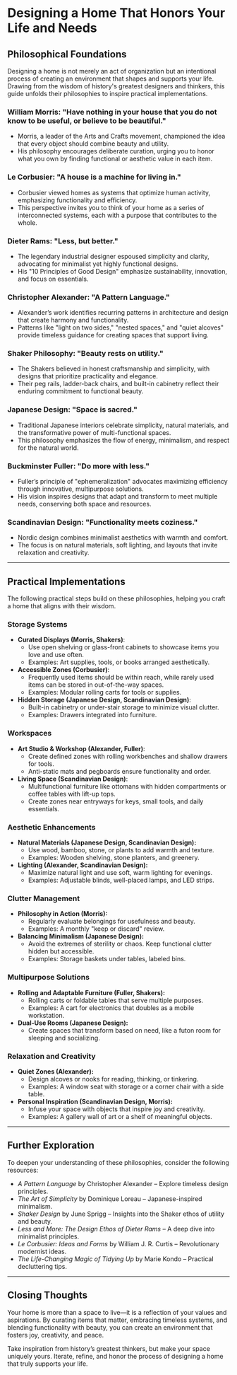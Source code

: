 # Designing a Home That Honors Your Life and Needs

## Philosophical Foundations

Designing a home is not merely an act of organization but an intentional process of creating an environment that shapes and supports your life. Drawing from the wisdom of history's greatest designers and thinkers, this guide unfolds their philosophies to inspire practical implementations.

### William Morris: "Have nothing in your house that you do not know to be useful, or believe to be beautiful."
- Morris, a leader of the Arts and Crafts movement, championed the idea that every object should combine beauty and utility.
- His philosophy encourages deliberate curation, urging you to honor what you own by finding functional or aesthetic value in each item.

### Le Corbusier: "A house is a machine for living in."
- Corbusier viewed homes as systems that optimize human activity, emphasizing functionality and efficiency.
- This perspective invites you to think of your home as a series of interconnected systems, each with a purpose that contributes to the whole.

### Dieter Rams: "Less, but better."
- The legendary industrial designer espoused simplicity and clarity, advocating for minimalist yet highly functional designs.
- His "10 Principles of Good Design" emphasize sustainability, innovation, and focus on essentials.

### Christopher Alexander: "A Pattern Language."
- Alexander’s work identifies recurring patterns in architecture and design that create harmony and functionality.
- Patterns like "light on two sides," "nested spaces," and "quiet alcoves" provide timeless guidance for creating spaces that support living.

### Shaker Philosophy: "Beauty rests on utility."
- The Shakers believed in honest craftsmanship and simplicity, with designs that prioritize practicality and elegance.
- Their peg rails, ladder-back chairs, and built-in cabinetry reflect their enduring commitment to functional beauty.

### Japanese Design: "Space is sacred."
- Traditional Japanese interiors celebrate simplicity, natural materials, and the transformative power of multi-functional spaces.
- This philosophy emphasizes the flow of energy, minimalism, and respect for the natural world.

### Buckminster Fuller: "Do more with less."
- Fuller’s principle of "ephemeralization" advocates maximizing efficiency through innovative, multipurpose solutions.
- His vision inspires designs that adapt and transform to meet multiple needs, conserving both space and resources.

### Scandinavian Design: "Functionality meets coziness."
- Nordic design combines minimalist aesthetics with warmth and comfort.
- The focus is on natural materials, soft lighting, and layouts that invite relaxation and creativity.

---

## Practical Implementations

The following practical steps build on these philosophies, helping you craft a home that aligns with their wisdom.

### Storage Systems
- **Curated Displays (Morris, Shakers)**:
  - Use open shelving or glass-front cabinets to showcase items you love and use often.
  - Examples: Art supplies, tools, or books arranged aesthetically.
- **Accessible Zones (Corbusier)**:
  - Frequently used items should be within reach, while rarely used items can be stored in out-of-the-way spaces.
  - Examples: Modular rolling carts for tools or supplies.
- **Hidden Storage (Japanese Design, Scandinavian Design)**:
  - Built-in cabinetry or under-stair storage to minimize visual clutter.
  - Examples: Drawers integrated into furniture.

### Workspaces
- **Art Studio & Workshop (Alexander, Fuller)**:
  - Create defined zones with rolling workbenches and shallow drawers for tools.
  - Anti-static mats and pegboards ensure functionality and order.
- **Living Space (Scandinavian Design)**:
  - Multifunctional furniture like ottomans with hidden compartments or coffee tables with lift-up tops.
  - Create zones near entryways for keys, small tools, and daily essentials.

### Aesthetic Enhancements
- **Natural Materials (Japanese Design, Scandinavian Design):**
  - Use wood, bamboo, stone, or plants to add warmth and texture.
  - Examples: Wooden shelving, stone planters, and greenery.
- **Lighting (Alexander, Scandinavian Design):**
  - Maximize natural light and use soft, warm lighting for evenings.
  - Examples: Adjustable blinds, well-placed lamps, and LED strips.

### Clutter Management
- **Philosophy in Action (Morris):**
  - Regularly evaluate belongings for usefulness and beauty.
  - Examples: A monthly "keep or discard" review.
- **Balancing Minimalism (Japanese Design):**
  - Avoid the extremes of sterility or chaos. Keep functional clutter hidden but accessible.
  - Examples: Storage baskets under tables, labeled bins.

### Multipurpose Solutions
- **Rolling and Adaptable Furniture (Fuller, Shakers):**
  - Rolling carts or foldable tables that serve multiple purposes.
  - Examples: A cart for electronics that doubles as a mobile workstation.
- **Dual-Use Rooms (Japanese Design):**
  - Create spaces that transform based on need, like a futon room for sleeping and socializing.

### Relaxation and Creativity
- **Quiet Zones (Alexander):**
  - Design alcoves or nooks for reading, thinking, or tinkering.
  - Examples: A window seat with storage or a corner chair with a side table.
- **Personal Inspiration (Scandinavian Design, Morris):**
  - Infuse your space with objects that inspire joy and creativity.
  - Examples: A gallery wall of art or a shelf of meaningful objects.

---

## Further Exploration
To deepen your understanding of these philosophies, consider the following resources:

- *A Pattern Language* by Christopher Alexander – Explore timeless design principles.
- *The Art of Simplicity* by Dominique Loreau – Japanese-inspired minimalism.
- *Shaker Design* by June Sprigg – Insights into the Shaker ethos of utility and beauty.
- *Less and More: The Design Ethos of Dieter Rams* – A deep dive into minimalist principles.
- *Le Corbusier: Ideas and Forms* by William J. R. Curtis – Revolutionary modernist ideas.
- *The Life-Changing Magic of Tidying Up* by Marie Kondo – Practical decluttering tips.

---

## Closing Thoughts
Your home is more than a space to live—it is a reflection of your values and aspirations. By curating items that matter, embracing timeless systems, and blending functionality with beauty, you can create an environment that fosters joy, creativity, and peace.

Take inspiration from history’s greatest thinkers, but make your space uniquely yours. Iterate, refine, and honor the process of designing a home that truly supports your life.

